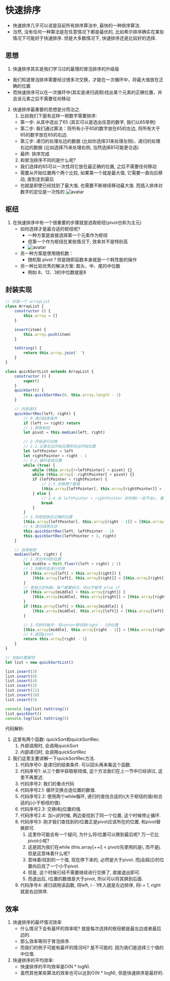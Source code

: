 # 快速排序
 - 快速排序几乎可以说是目前所有排序算法中, 最快的一种排序算法.
 - 当然, 没有任何一种算法是在任意情况下都是最优的, 比如希尔排序确实在某些情况下可能好于快速排序. 但是大多数情况下, 快速排序还是比较好的选择.

## 思想
1. 快速排序其实是我们学习过的最慢的冒泡排序的升级版
  - 我们知道冒泡排序需要经过很多次交换，才能在一次循环中，将最大值放在正确的位置
  - 而快速排序可以在一次循环中(其实是递归调用)找出某个元素的正确位置，并且该元素之后不需要任何移动 
2. 快速排序最重要的思想是分而治之.
   1. 比如我们下面有这样一顿数字需要排序:
     - 第一步: 从其中选出了65 (其实可以是选出任意的数字, 我们以65举例)
     - 第二步: 我们通过算法：将所有小于65的数字放在65的左边, 将所有大于65的数字放在65的右边. 
     - 第三步: 递归的处理左边的数据 (比如你选择31来处理左侧)，递归的处理右边的数据 (比如选择75来处理右侧, 当然选择81可能更合适)
     - 最终: 排序完成
   2. 和冒泡排序不同的是什么呢?
     - 我们选择的65可以一次性将它放在最正确的位置, 之后不需要任何移动
     - 需要从开始位置两个两个比较, 如果第一个就是最大值, 它需要一直向后移动, 直到走到最后
     - 也就是即使已经找到了最大值, 也需要不断继续移动最大值. 而插入排序对数字的定位是一次性的
![avatar](https://upload-images.jianshu.io/upload_images/1102036-30f0c7dfac490247?imageMogr2/auto-orient/strip|imageView2/2/w/1200/format/webp)

## 枢纽
1. 在快速排序中有一个很重要的步骤就是选取枢纽(pivot也称为主元)
   - 如何选择才是最合适的枢纽呢?
      - 一种方案是直接选择第一个元素作为枢纽
      - 但第一个作为枢纽在某些情况下, 效率并不是特别高
      - ![avatar](https://upload-images.jianshu.io/upload_images/1102036-0d1429cb140fcd0a?imageMogr2/auto-orient/strip|imageView2/2/w/1200/format/webp)
   - 另一种方案是使用随机数：
      - 随机取 pivot？但是随即函数本身就是一个耗性能的操作
   - 另一种比较优秀的解决方案: 取头、中、尾的中位数
      - 例如 8、12、3的中位数就是8

## 封装实现
```js
// 封装一个 arrayList
class ArrayList {
    constructor () {
        this.array = []
    }

    insert(item) {
        this.array.push(item)
    }

    toString() {
        return this.array.join(' ')
    }
}

class quickSortList extends ArrayList {
    constructor () {
        super()
    }
    quickSort() {
        this.quickSortRec(0, this.array.length - 1)
    }

    // 内部递归
    quickSortRec(left, right) {
        // 0.递归结束条件
        if (left >= right) return
        // 1.获取枢纽
        let pivot = this.median(left, right)

        // 2.开始进行交换
        // 2.1.记录左边开始位置和右边开始位置
        let leftPointer = left
        let rightPointer = right - 1
        // 2.2.循环查找位置
        while (true) {
            while (this.array[++leftPointer] < pivot) {}
            while (this.array[--rightPointer] > pivot) {}
            if (leftPointer < rightPointer) {
                // 2.3.交换两个数值
                [this.array[leftPointer], this.array[rightPointer]] = [this.array[rightPointer], this.array[leftPointer]]
            } else {
                // 2.4.当 leftPointer < rightPointer 的时候(一定不会=, 看下面解释中的序号3), 停止循环因为两边已经找到了相同的位置
                break
            }
        }
        // 3.将枢纽放在正确的位置
        [this.array[leftPointer], this.array[right - 1]] = [this.array[right - 1], this.array[leftPointer]]
        // 4.递归调用左边
        this.quickSortRec(left, leftPointer - 1)
        this.quickSortRec(leftPointer + 1, right)
    }

    // 选择枢纽
    median(left, right) {
        // 1.求出中间的位置
        let middle = Math.floor((left + right) / 2)
        // 2.判断并且进行交换
        if (this.array[left] > this.array[right]) {
            [this.array[left], this.array[right]] = [this.array[right], this.array[left]]
        }
        // 是独立的判断，每个都要经过，所以不能写 else if
        if (this.array[middle] > this.array[right]) {
            [this.array[middle], this.array[right]] = [this.array[right], this.array[middle]]
        }
        if (this.array[left] > this.array[middle]) {
            [this.array[middle], this.array[left]] = [this.array[left], this.array[middle]]
        }

        // 3.巧妙的操作: 将center移动到right - 1的位置
        [this.array[middle], this.array[right - 1]] = [this.array[right - 1], this.array[middle]]
        // 4.返回pivot
        return this.array[right - 1]
    }
}

// 初始化数据项
let list = new quickSortList()

list.insert(3)
list.insert(6)
list.insert(4)
list.insert(2)
list.insert(11)
list.insert(10)
list.insert(5)

console.log(list.toString())
list.quickSort()
console.log(list.toString())
```
代码解析:
1. 这里有两个函数: quickSort和quickSortRec. 
   1. 外部调用时, 会调用quickSort 
   2. 内部递归时, 会调用quickSortRec
2. 我们这里主要讲解一下quickSortRec方法. 
   1. 代码序号0: 是递归的结束条件. 可以回头再来看这个函数. 
   2. 代码序号1: 从三个数中获取枢纽值, 这个方法我们在上一节中已经讲过, 这里不再累述. 
   3. 代码序号2: 我们的重点代码 
   4. 代码序号2.1: 循环交换合适位置的数值. 
   5. 代码序号2.2: 使用两个while循环, 递归的查找合适的i(大于枢纽的值)和合适的j(小于枢纽的值). 
   6. 代码序号2.3: 交换i和j位置的值. 
   7. 代码序号2.4: 当i<j的时候, 两边查找到了同一个位置, 这个时候停止循环. 
   8. 代码序号3: 刚才我们查找到的i位置正是pivot应该所在的位置, 和pivot替换即可. 
      1. 这里你可能会有一个疑问, 为什么将i位置可以换到最后呢? 万一它比pivot小呢? 
      2. 这是因为我们在while (this.array[++i] < pivot)先使用的是i, 而不是j. 但是这意味着什么呢? 
      3. 意味着i找到的一个值, 现在停下来的, 必然是大于pivot. 而j会超过i的位置向后找了一个小于pivot. 
      4. 但是, 这个时候已经不需要继续进行交换了, 直接退出即可. 
      5. 而退出后, i位置的数值是大于pivot, 所以可以将其换到后面.
   9. 代码序号4: 递归调用该函数, 将left, i - 1传入就是左边排序, 将i + 1, right就是右边排序.

## 效率
1. 快速排序的最坏情况效率
   - 什么情况下会有最坏的效率呢? 就是每次选择的枢纽都是最左边或者最后边的. 
   - 那么效率等同于冒泡排序. 
   - 而我们的例子可能有最坏的情况吗? 是不可能的. 因为我们是选择三个值的中位值.
2. 快速排序的平均效率:
   - 快速排序的平均效率是O(N * logN). 
   - 虽然其他某些算法的效率也可以达到O(N * logN), 但是快速排序是最好的.
